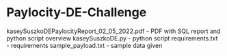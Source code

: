 # Paylocity-DE-Challenge

kaseySuszkoDEPaylocityReport_02_05_2022.pdf - PDF with SQL report and python script overview
kaseySuszkoDE.py - python script
requirements.txt - requirements
sample_payload.txt - sample data given
